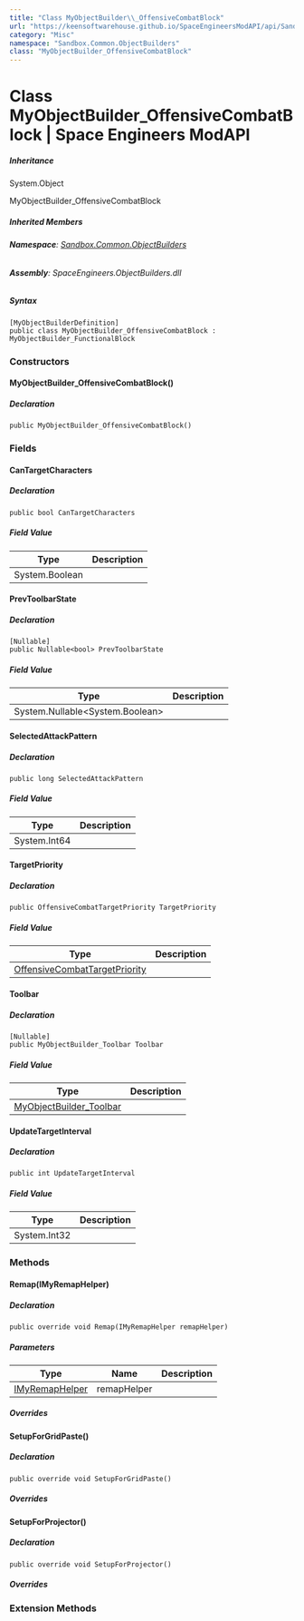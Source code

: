 ```yaml
---
title: "Class MyObjectBuilder\\_OffensiveCombatBlock"
url: "https://keensoftwarehouse.github.io/SpaceEngineersModAPI/api/Sandbox.Common.ObjectBuilders.MyObjectBuilder_OffensiveCombatBlock.html"
category: "Misc"
namespace: "Sandbox.Common.ObjectBuilders"
class: "MyObjectBuilder_OffensiveCombatBlock"
---
```


# Class MyObjectBuilder\_OffensiveCombatBlock | Space Engineers ModAPI

##### Inheritance

System.Object

MyObjectBuilder\_OffensiveCombatBlock

##### Inherited Members

###### **Namespace**: [Sandbox.Common.ObjectBuilders](https://keensoftwarehouse.github.io/SpaceEngineersModAPI/api/Sandbox.Common.ObjectBuilders.html)

###### **Assembly**: SpaceEngineers.ObjectBuilders.dll

##### Syntax

```
[MyObjectBuilderDefinition]
public class MyObjectBuilder_OffensiveCombatBlock : MyObjectBuilder_FunctionalBlock
```

### Constructors

#### MyObjectBuilder\_OffensiveCombatBlock()

##### Declaration

```
public MyObjectBuilder_OffensiveCombatBlock()
```

### Fields

#### CanTargetCharacters

##### Declaration

```
public bool CanTargetCharacters
```

##### Field Value

| Type | Description |
| --- | --- |
| System.Boolean |     |

#### PrevToolbarState

##### Declaration

```
[Nullable]
public Nullable<bool> PrevToolbarState
```

##### Field Value

| Type | Description |
| --- | --- |
| System.Nullable<System.Boolean\> |     |

#### SelectedAttackPattern

##### Declaration

```
public long SelectedAttackPattern
```

##### Field Value

| Type | Description |
| --- | --- |
| System.Int64 |     |

#### TargetPriority

##### Declaration

```
public OffensiveCombatTargetPriority TargetPriority
```

##### Field Value

| Type | Description |
| --- | --- |
| [OffensiveCombatTargetPriority](https://keensoftwarehouse.github.io/SpaceEngineersModAPI/api/VRage.Game.ModAPI.Ingame.OffensiveCombatTargetPriority.html) |     |

#### Toolbar

##### Declaration

```
[Nullable]
public MyObjectBuilder_Toolbar Toolbar
```

##### Field Value

| Type | Description |
| --- | --- |
| [MyObjectBuilder\_Toolbar](https://keensoftwarehouse.github.io/SpaceEngineersModAPI/api/VRage.Game.MyObjectBuilder_Toolbar.html) |     |

#### UpdateTargetInterval

##### Declaration

```
public int UpdateTargetInterval
```

##### Field Value

| Type | Description |
| --- | --- |
| System.Int32 |     |

### Methods

#### Remap(IMyRemapHelper)

##### Declaration

```
public override void Remap(IMyRemapHelper remapHelper)
```

##### Parameters

| Type | Name | Description |
| --- | --- | --- |
| [IMyRemapHelper](https://keensoftwarehouse.github.io/SpaceEngineersModAPI/api/VRage.ModAPI.IMyRemapHelper.html) | remapHelper |     |

##### Overrides

#### SetupForGridPaste()

##### Declaration

```
public override void SetupForGridPaste()
```

##### Overrides

#### SetupForProjector()

##### Declaration

```
public override void SetupForProjector()
```

##### Overrides

### Extension Methods